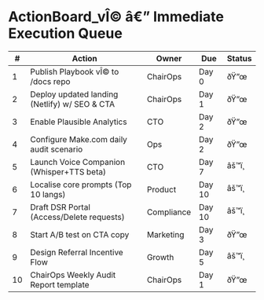 # ActionBoard_vÎ© â€” Immediate Execution Queue

| # | Action | Owner | Due | Status |
|---|--------|-------|-----|--------|
| 1 | Publish Playbook vÎ© to /docs repo | ChairOps | Day 0 | ðŸ”œ |
| 2 | Deploy updated landing (Netlify) w/ SEO & CTA | ChairOps | Day 1 | ðŸ”œ |
| 3 | Enable Plausible Analytics | CTO | Day 2 | ðŸ”œ |
| 4 | Configure Make.com daily audit scenario | Ops | Day 2 | ðŸ”œ |
| 5 | Launch Voice Companion (Whisper+TTS beta) | CTO | Day 7 | âš™ï¸ |
| 6 | Localise core prompts (Top 10 langs) | Product | Day 10 | âš™ï¸ |
| 7 | Draft DSR Portal (Access/Delete requests) | Compliance | Day 10 | âš™ï¸ |
| 8 | Start A/B test on CTA copy | Marketing | Day 3 | ðŸ”œ |
| 9 | Design Referral Incentive Flow | Growth | Day 5 | âš™ï¸ |
|10 | ChairOps Weekly Audit Report template | ChairOps | Day 1 | ðŸ”œ |